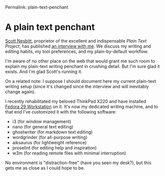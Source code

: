 Permalink: plain-text-penchant

# A plain text penchant

[Scott Nesbitt](https://scottnesbitt.net/), proprietor of the excellent and indispensable _Plain Text Project_, has published [an interview with me](https://plaintextproject.online/2018/12/05/Behrenshausen.html). We discuss my writing and editing habits, my tool preferences, and my plain-by-default workflow.

I'm aware of no other place on the web that would grant me such room to explain my plain-text writing penchant in crushing detail. But I'm sure glad it exists. And I'm glad Scott's running it.

On a related note: I suppose I should document here my current plain-text writing setup (since it's changed since the interview and will inevitably change again).

I recently rehabilitated my beloved ThinkPad X220 and have installed [Fedora 29 Workstation](https://getfedora.org/en/workstation/download/) on it. It's now my dedicated writing machine, and to that end I've customized it with the following software:

- i3 (for window management)
- nano (for general text editing)
- ghostwriter (for markdown text editing)
- wordgrinder (for all-purpose writing)
- aiksaurus (for lightweight reference)
- proselint (for editing help and inspiration)
- w3m (for reading remote files with minimal interruption)

No environment is "distraction-free" (have you seen my desk?), but this gets me as close as I could hope to be.
